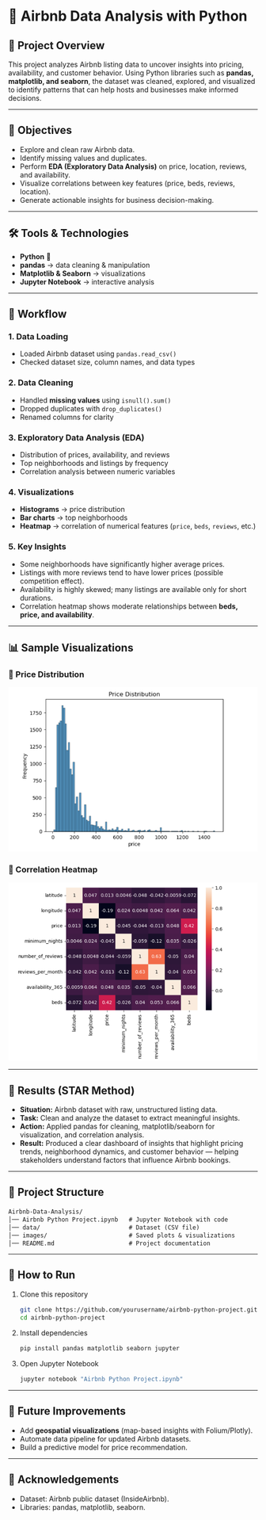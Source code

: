 # 🏡 Airbnb Data Analysis with Python  

## 📌 Project Overview  
This project analyzes Airbnb listing data to uncover insights into pricing, availability, and customer behavior. Using Python libraries such as **pandas, matplotlib, and seaborn**, the dataset was cleaned, explored, and visualized to identify patterns that can help hosts and businesses make informed decisions.  

---

## 🎯 Objectives  
- Explore and clean raw Airbnb data.  
- Identify missing values and duplicates.  
- Perform **EDA (Exploratory Data Analysis)** on price, location, reviews, and availability.  
- Visualize correlations between key features (price, beds, reviews, location).  
- Generate actionable insights for business decision-making.  

---

## 🛠️ Tools & Technologies  
- **Python** 🐍  
- **pandas** → data cleaning & manipulation  
- **Matplotlib & Seaborn** → visualizations  
- **Jupyter Notebook** → interactive analysis  

---

## 📂 Workflow  

### 1. Data Loading  
- Loaded Airbnb dataset using `pandas.read_csv()`  
- Checked dataset size, column names, and data types  

### 2. Data Cleaning  
- Handled **missing values** using `isnull().sum()`  
- Dropped duplicates with `drop_duplicates()`  
- Renamed columns for clarity  

### 3. Exploratory Data Analysis (EDA)  
- Distribution of prices, availability, and reviews  
- Top neighborhoods and listings by frequency  
- Correlation analysis between numeric variables  

### 4. Visualizations  
- **Histograms** → price distribution  
- **Bar charts** → top neighborhoods  
- **Heatmap** → correlation of numerical features (`price`, `beds`, `reviews`, etc.)  

### 5. Key Insights  
- Some neighborhoods have significantly higher average prices.  
- Listings with more reviews tend to have lower prices (possible competition effect).  
- Availability is highly skewed; many listings are available only for short durations.  
- Correlation heatmap shows moderate relationships between **beds, price, and availability**.  

---

## 📊 Sample Visualizations  

### 🔹 Price Distribution  
![Price Histogram](https://github.com/AnuragChavan123/Data-Analysis-using-Python/blob/main/Price%20Distribution.png)  

### 🔹 Correlation Heatmap  
![Heatmap](https://github.com/AnuragChavan123/Data-Analysis-using-Python/blob/main/Heatmap.png)  

---

## 🚀 Results (STAR Method)  
- **Situation:** Airbnb dataset with raw, unstructured listing data.  
- **Task:** Clean and analyze the dataset to extract meaningful insights.  
- **Action:** Applied pandas for cleaning, matplotlib/seaborn for visualization, and correlation analysis.  
- **Result:** Produced a clear dashboard of insights that highlight pricing trends, neighborhood dynamics, and customer behavior — helping stakeholders understand factors that influence Airbnb bookings.  

---

## 📁 Project Structure  
```
Airbnb-Data-Analysis/
│── Airbnb Python Project.ipynb   # Jupyter Notebook with code
│── data/                         # Dataset (CSV file)
│── images/                       # Saved plots & visualizations
│── README.md                     # Project documentation
```

---

## 📌 How to Run  
1. Clone this repository  
   ```bash
   git clone https://github.com/yourusername/airbnb-python-project.git
   cd airbnb-python-project
   ```
2. Install dependencies  
   ```bash
   pip install pandas matplotlib seaborn jupyter
   ```
3. Open Jupyter Notebook  
   ```bash
   jupyter notebook "Airbnb Python Project.ipynb"
   ```

---

## 🔮 Future Improvements  
- Add **geospatial visualizations** (map-based insights with Folium/Plotly).  
- Automate data pipeline for updated Airbnb datasets.  
- Build a predictive model for price recommendation.  

---

## 🙌 Acknowledgements  
- Dataset: Airbnb public dataset (InsideAirbnb).  
- Libraries: pandas, matplotlib, seaborn.  
